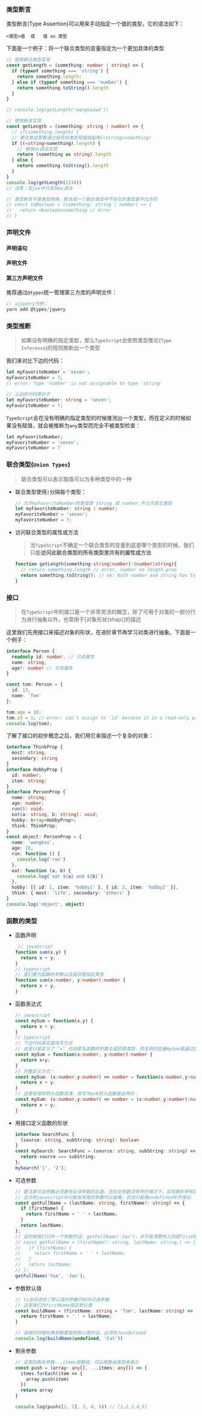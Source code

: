 ### 类型断言
类型断言(Type Assertion)可以用来手动指定一个值的类型，它的语法如下：  
```text
<类型>值  或   值 as 类型
```

下面是一个例子：将一个联合类型的变量指定为一个更加具体的类型
```typescript
// 使用联合类型实现
const getLength = (something: number | string) => {
  if (typeof something === 'string') {
    return something.length;
  } else if (typeof something === 'number') {
    return something.toString().length
  }
}

// console.log(getLength('wangkaiwd'))

// 使用断言实现
const getLength = (something: string | number) => {
  // if(something.length) {
  // 要注意这里要通过括号将类型和值括起来(<string>something)
  if ((<string>something).length) {
    // 使用as语法实现
    return (something as string).length
  } else {
    return something.toString().length
  }
}
console.log(getLength(1234))
// 注意：在jsx中只支持as语法

// 类型断言不是类型转换，断言成一个联合类型中不存在的类型是不允许的
// const toBoolean = (something: string | number) => {
//   return <boolean>something // error
// }
```

### 声明文件

#### 声明语句
#### 声明文件
#### 第三方声明文件
推荐通过`@types`统一管理第三方库的声明文件：  
```typescript
// 以jquery为例：
yarn add @types/jquery
```

### 类型推断
> 如果没有明确的指定类型，那么`TypeScript`会依照类型推论(`Type Inference`)的规则推断出一个类型

我们来对比下边的代码： 
```typescript
let myFavoriteNumber = 'seven';
myFavoriteNumber = 7;
// error: Type 'number' is not assignable to type 'string'

// 上边的代码等价于
let myFavoriteNumber: string = 'seven';
myFavoriteNumber = 7;
```
`TypeScript`会在没有明确的指定类型的时候推测出一个类型，而在定义的时候如果没有赋值，就会被推断为`any`类型而完全不被类型检查：  
```typescript
let myFavoriteNumber;
myFavoriteNumber = 'seven';
myFavoriteNumber = 7
```

### 联合类型(`Union Types`)
> 联合类型可以表示取值可以为多种类型中的一种

* 联合类型使用`|`分隔每个类型： 
  ```typescript
  // 允许myFavoriteNumber的类型是 string 或 number,不允许其它类型
  let myFavoriteNumber: string | number;
  myFavoriteNumber = 'seven';
  myFavoriteNumber = 7;
  ```

* 访问联合类型的属性或方法
  > 当`TypeScript`不确定一个联合类型的变量到底是哪个类型的时候，我们只能**访问此联合类型的所有类型里共有的属性或方法**
  ```typescript
  function getLength(something:string|number):(number|string){
    // return something.length // error, number no length prop
    return something.toString(); // ok: both number and string has toString method 
  }
  ```
  
### 接口
> 在`TypeScript`中的接口是一个非常灵活的概念，除了可用于对类的一部分行为进行抽象以外，也常用于[对象形状(shap)]的描述

这里我们先用接口来描述对象的形状，在进阶章节再学习对类进行抽象。下面是一个例子：  
```typescript
interface Person {
  readonly id: number, // 只读属性
  name: string,
  age?: number // 可选属性
}

const tom: Person = {
  id: 13,
  name: 'Tom'
};

tom.age = 18;
tom.id = 1; // error: can't assign to 'id' because it is a read-only property
console.log(tom);
```

了解了接口的初步概念之后，我们用它来描述一个复杂的对象：  
```typescript
interface ThinkProp {
  most: string,
  secondary: string
}
interface HobbyProp {
  id: number;
  item: string;
}
interface PersonProp {
  name: string;
  age: number;
  run(): void;
  eat(a: string, b: string): void;
  hobby: Array<HobbyProp>;
  think: ThinkProp;
}
const object: PersonProp = {
  name: 'wangkai',
  age: 18,
  run: function () {
    console.log('run')
  },
  eat: function (a, b) {
    console.log(`eat ${a} and ${b}`)
  },
  hobby: [{ id: 1, item: 'hobby1' }, { id: 2, item: 'hobby2' }],
  think: { most: 'life', secondary: 'others' }
}
console.log('object', object)
```



### 函数的类型

* 函数声明
  ```typescript
   // javascript
  function sum(x,y) {
    return x + y;
  }
  // typescript
  // 我们要为函数的参数以及返回值指定类型
  function sum(x:number, y:number):number {
    return x + y;
  }
  ```
* 函数表达式
  ```typescript
  // javascript
  const mySum = function(x,y) {
    return x + y;
  }
  // typescript
  // 下边代码其实是简写方式
  // 这里只是定义了 "=" 右侧匿名函数的参数与返回值类型，而左侧的变量mySum是通过类型推断出来的，并没有进行明确指定
  const mySum = function(x:number, y:number):number {
    return x+y;
  }
  // 完整定义方式：
  const mySum: (x:number,y:number) => number = function(x:number,y:number):number {
    return x + y;
  }
  // 这里容易和箭头函数混淆，改写为es6箭头函数是这样的：
  const mySum: (x:number,y:number) => number = (x:number,y:number):number => {
    return x + y;
  }
  ```
* 用接口定义函数的形状
  ```typescript
  interface SearchFunc {
    (source: string, subString: string): boolean
  }
  const mySearch: SearchFunc = (source: string, subString: string) => {
    return source === subString;
  };
  mySearch('1', '2');
  ```
* 可选参数
  ```typescript
  // 要注意可选参数必须要在必须参数的后面，否则在参数没有传的情况下，会导致形参和实参的对应出错
  // 这点和javascript中只能有末尾的参数可以省略，否则只能用undefined补齐类似
  const getFullName = (lastName: string, firstName?: string) => {
    if (firstName) {
      return firstName + ' ' + lastName;
    }
    return lastName;
  };
  // 这时候我们只传一个参数的话: getFullName('Jon')，并不能清楚传入的是firstName还是lastName
  // const getFullName = (firstName?: string, lastName: string,) => {
  //   if (firstName) {
  //     return firstName + ' ' + lastName;
  //   }
  //   return lastName;
  // };
  getFullName('Yue', 'Jon');
  ```
* 参数默认值
  ```typescript
  // ts会将添加了默认值的参数识别为可选参数
  // 这里我们为firstName指定默认值
  const buildName = (firstName: string = 'Tom', lastName: string) => {
    return firstName + ' ' + lastName;
  }

  // 调用的时候如果参数要是用默认值的话，必须传入undefined
  console.log(buildName(undefined, 'Cat'))
  ```

* 剩余参数
  ```typescript
  // 这里的剩余参数...items是数组，可以用数组类型来表示
  const push = (array: any[], ...itmes: any[]) => {
    itmes.forEach(item => {
      array.push(item)
    })
    return array
  }

  console.log(push([1, 2], 3, 4, 5)) // [1,2,3,4,5]
  ```
